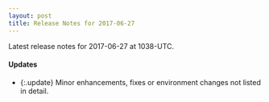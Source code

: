 ```yaml
---
layout: post
title: Release Notes for 2017-06-27
---
```


Latest release notes for 2017-06-27 at 1038-UTC.

<div class='updates' markdown='1'>

#### Updates

- {:.update} Minor enhancements, fixes or environment changes not listed in detail.

</div>



